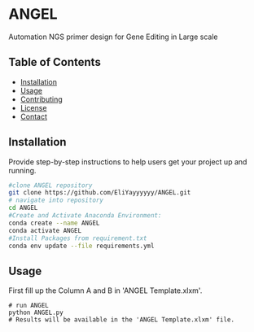 # ANGEL
Automation NGS primer design for Gene Editing in Large scale

## Table of Contents
- [Installation](#installation)
- [Usage](#usage)
- [Contributing](#contributing)
- [License](#license)
- [Contact](#contact)

## Installation

Provide step-by-step instructions to help users get your project up and running.

```bash
#clone ANGEL repository
git clone https://github.com/EliYayyyyyy/ANGEL.git
# navigate into repository
cd ANGEL
#Create and Activate Anaconda Environment: 
conda create --name ANGEL
conda activate ANGEL
#Install Packages from requirement.txt
conda env update --file requirements.yml
```
## Usage
First fill up the Column A and B in 'ANGEL Template.xlxm'.
```
# run ANGEL
python ANGEL.py
# Results will be available in the 'ANGEL Template.xlxm' file.
```
